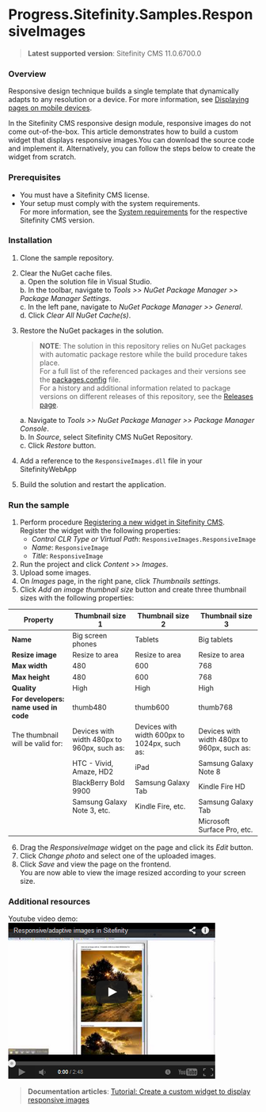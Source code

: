 Progress.Sitefinity.Samples.ResponsiveImages
===========================================

>**Latest supported version**: Sitefinity CMS 11.0.6700.0

### Overview

Responsive design technique builds a single template that dynamically adapts to any resolution or a device. For more information, see [Displaying pages on mobile devices](http://www.sitefinity.com/documentation/documentationarticles/download-and-install-the-responsiveimage-widget). 

In the Sitefinity CMS responsive design module, responsive images do not come out-of-the-box. This article demonstrates how to build a custom widget that displays responsive images.You can download the source code and implement it. Alternatively, you can follow the steps below to create the widget from scratch. 

### Prerequisites
- You must have a Sitefinity CMS license.
- Your setup must comply with the system requirements.  
 For more information, see the [System requirements](https://docs.sitefinity.com/system-requirements) for the  respective Sitefinity CMS version.

### Installation

1. Clone the sample repository.
2. Clear the NuGet cache files.  
 a. Open the solution file in Visual Studio.  
 b. In the toolbar, navigate to _Tools >> NuGet Package Manager >> Package Manager Settings_.  
 c. In the left pane, navigate to _NuGet Package Manager >> General_.  
 d. Click _Clear All NuGet Cache(s)_.  
3. Restore the NuGet packages in the solution.  
   
   >**NOTE**: The solution in this repository relies on NuGet packages with automatic package restore while the build procedure takes place.   
   >For a full list of the referenced packages and their versions see the [packages.config](https://github.com/Sitefinity-SDK/Telerik.Sitefinity.Samples.BugTracker/blob/master/SitefinityWebApp/packages.config) file.    
   >For a history and additional information related to package versions on different releases of this repository, see the [Releases page](https://github.com/Sitefinity-SDK/Telerik.Sitefinity.Samples.BugTracker/releases).
   >  
   a. Navigate to _Tools >> NuGet Package Manager >> Package Manager Console_.  
   b. In _Source_, select Sitefinity CMS NuGet Repository.  
   c. Click _Restore_ button.
4. Add a reference to the `ResponsiveImages.dll` file in your SitefinityWebApp
5. Build the solution and restart the application.

### Run the sample

1. Perform procedure [Registering a new widget in Sitefinity CMS](http://docs.sitefinity.com/register-a-new-widget-in-sitefinity-toolbox).   
 Register the widget with the following properties:    
   - _Control CLR Type or Virtual Path_:  `ResponsiveImages.ResponsiveImage`   
   - _Name_: `ResponsiveImage`  
   - _Title_: `ResponsiveImage`  
2. Run the project and click _Content_ >> _Images_.
3. Upload some images.
4. On _Images_ page, in the right pane, click _Thumbnails settings_.
5. Click _Add an image thumbnail size_ button and create three thumbnail sizes with the following properties:


| **Property**                          | Thumbnail size 1                            | Thumbnail size 2                             | Thumbnail size 3                            |
|-----------------------------------|---------------------------------------------|----------------------------------------------|---------------------------------------------|
| **Name**                              | Big screen phones                           | Tablets                                      | Big tablets                                 |
| **Resize image**                      | Resize to area                              | Resize to area                               | Resize to area                              |
| **Max width**                         | 480                                         | 600                                          | 768                                         |
| **Max height**                        | 480                                         | 600                                          | 768                                         |
| **Quality**                           | High                                        | High                                         | High                                        |
| **For developers: name used in code** | thumb480                                    | thumb600                                     | thumb768                                    |
| The thumbnail will be valid for:       | Devices with width 480px to 960px, such as: | Devices with width 600px to 1024px, such as: | Devices with width 480px to 960px, such as: |
|                                   | HTC - Vivid, Amaze, HD2                     | iPad                                         | Samsung Galaxy Note 8                       |
|                                   | BlackBerry Bold 9900                        | Samsung Galaxy Tab                           | Kindle Fire HD                              |
|                                   | Samsung Galaxy Note 3, etc.                 | Kindle Fire, etc.                            | Samsung Galaxy Tab                          |
|                                   |                                             |                                              | Microsoft Surface Pro, etc.                 |

6. Drag the _ResponsiveImage_ widget on the page and click its _Edit_ button.
7. Click _Change photo_ and select one of the uploaded images.
8. Click _Save_ and view the page on the frontend.  
 You are now able to view the image resized according to your screen size.

### Additional resources
Youtube video demo:   
[![Responsive/adaptive images in Sitefinity CMS](https://raw.githubusercontent.com/Sitefinity-SDK/Telerik.Sitefinity.Samples.ResponsiveImages/master/VideoEmbed.png)](https://www.youtube.com/watch?v=mUEJJx1S8Ak)

>**Documentation articles**: [Tutorial: Create a custom widget to display responsive images](http://docs.sitefinity.com/tutorial-create-a-custom-widget-to-display-responsive-images)
